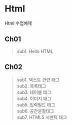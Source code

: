 # Html
Html 수업예제

## Ch01
> sub1. Hello HTML

## Ch02
> sub1. 텍스트 관련 태그   
> sub2. 목록태그   
> sub3. 테이블 태그   
> sub4. 이미지 태그   
> sub5. 입력필드 태그   
> sub6. 공간분할태그   
> sub7. HTML5 시멘틱 태그
